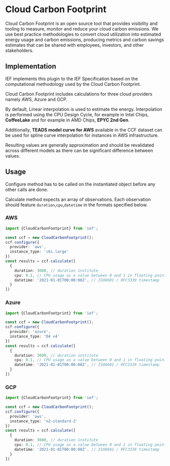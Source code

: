# Cloud Carbon Footprint

Cloud Carbon Footprint is an open source tool that provides visibility and tooling to measure, monitor and reduce your cloud carbon emissions. We use best practice methodologies to convert cloud utilization into estimated energy usage and carbon emissions, producing metrics and carbon savings estimates that can be shared with employees, investors, and other stakeholders.

## Implementation

IEF implements this plugin to the IEF Specification based on the computational methodology used by the Cloud Carbon Footprint.

Cloud Carbon Footprint includes calculations for three cloud providers namely AWS, Azure and GCP. 

By default, Linear interpolation is used to estimate the energy. Interpolation is performed using the CPU Design Cycle, for example in Intel Chips, **CoffeeLake** and for example in AMD Chips, **EPYC 2nd Gen**.

Additionally, **TEADS model curve for AWS** available in the CCF dataset can be used for spline curve interpolation for instances in AWS infrastructure.

Resulting values are generally approximation and should be revalidated across different models as there can be significant difference between values.

## Usage

Configure method has to be called on the instantiated object before any other calls are done. 

Calculate method expects an array of observations. Each observation should feature `duration`,`cpu`,`datetime` in the formats specified below.


### AWS

```typescript
import {CloudCarbonFootprint} from 'ief';

const ccf = new CloudCarbonFootprint();
ccf.configure({
  provider: 'aws',
  instance_type: 'c6i.large'
})
const results = ccf.calculate([
  {
    duration: 3600, // duration institute
    cpu: 0.1, // CPU usage as a value between 0 and 1 in floating point number
    datetime: '2021-01-01T00:00:00Z', // ISO8601 / RFC3339 timestamp
  }
])
```

### Azure

```typescript
import {CloudCarbonFootprint} from 'ief';

const ccf = new CloudCarbonFootprint();
ccf.configure({
  provider: 'azure',
  instance_type: 'D4 v4'
})
const results = ccf.calculate([
  {
    duration: 3600, // duration institute
    cpu: 0.1, // CPU usage as a value between 0 and 1 in floating point number
    datetime: '2021-01-01T00:00:00Z', // ISO8601 / RFC3339 timestamp
  }
])
```

### GCP

```typescript
import {CloudCarbonFootprint} from 'ief';

const ccf = new CloudCarbonFootprint();
ccf.configure({
  provider: 'aws',
  instance_type: 'n2-standard-2'
})
const results = ccf.calculate([
  {
    duration: 3600, // duration institute
    cpu: 0.1, // CPU usage as a value between 0 and 1 in floating point number
    datetime: '2021-01-01T00:00:00Z', // ISO8601 / RFC3339 timestamp
  }
]) 
```



